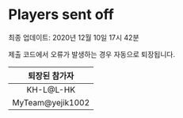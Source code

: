 # Players sent off
최종 업데이트: 2020년 12월 10일 17시 42분


제출 코드에서 오류가 발생하는 경우 자동으로 퇴장됩니다.


| 퇴장된 참가자 |
|:---:|
| KH-L@L-HK |
| MyTeam@yejik1002 |